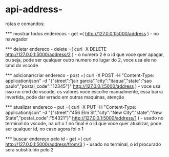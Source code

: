 # api-address-

rotas e comandos: 

*** mostrar todos enderecos - get =( http://127.0.0.1:5000/address ) - no navegador 

*** deletar endereco - delete =( curl -X DELETE http://127.0.0.1:5000/address/2 ) - o numero 2 é o id que voce quer apagar, ou seja, pode ser qualquer outro numero no lugar do 2, voce usa ele no cmd do vscode

*** adicionar/criar endereco - post =( curl -X POST -H "Content-Type: application/json" -d "{\"street\":\"jair garcia\",\"city\":\"itaqua\",\"state\":\"sao paulo\",\"postal_code\":\"12345\"}" http://127.0.0.1:5000/address ) - voce usa isso no cmd do vscode, os valores voce escolhe manualmente, essa barra invertida, pode dar errado em outras maquinas, atenção 

*** atualizar endereco - put =( curl -X PUT -H "Content-Type: application/json" -d "{\"street\":\"456 Elm St\",\"city\":\"New City\",\"state\":\"New State\",\"postal_code\":\"54321\"}" http://127.0.0.1:5000/address/1 ) - usado no terminal do vscode, na url o 1 no final é o id que voce quer atualizar, pode ser qualquer id, no caso agora foi o 1 

*** buscar endereço pelo id - get =( curl http://127.0.0.1:5000/address/from/3 ) - usado no terminal, o id procurado sera substituido pelo 2 
